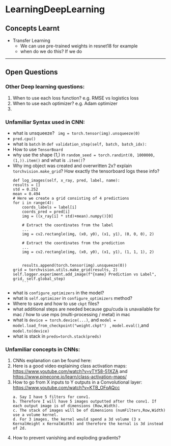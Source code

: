 # LearningDeepLearning

## Concepts Learnt
- Transfer Learning
    - We can use pre-trained weights in resnet18 for example
    - when do we do this? If we do 


___
## Open Questions
### Other Deep learning questions:
1. When to use each loss function? e.g. RMSE vs logistics loss
2. When to use each optimizer? e.g. Adam optimizer
3. 
### Unfamiliar Syntax used in CNN:
- what is unsqueeze? ` img = torch.tensor(img).unsqueeze(0)`
- `pred.cpu()`
- what is `batch` in `def validation_step(self, batch, batch_idx):`
- How to use `TensorBoard`
- why use the shape (1,) in `random_seed = torch.randint(0, 1000000, (1,)).item()` and what is `.item()`?
- Why img object was created and overwritten 2x? explain `torchvision.make_grid`?  How exactly the tensorboard logs these info?
    ```
    def log_images(self, x_ray, pred, label, name):
    results = []
    std = 0.252
    mean = 0.494
    # Here we create a grid consisting of 4 predictions
    for i in range(4):
        coords_labels = label[i]
        coords_pred = pred[i]
        img = ((x_ray[i] * std)+mean).numpy()[0]
        
        # Extract the coordinates from the label
        ...
        img = cv2.rectangle(img, (x0, y0), (x1, y1), (0, 0, 0), 2)
        
        # Extract the coordinates from the prediction           
        ...
        img = cv2.rectangle(img, (x0, y0), (x1, y1), (1, 1, 1), 2)
        
        
        results.append(torch.tensor(img).unsqueeze(0))
    grid = torchvision.utils.make_grid(results, 2)
    self.logger.experiment.add_image(f"{name} Prediction vs Label", grid, self.global_step)
        ```
- what is `configure_optimizers` in the model?
- what is `self.optimizer` in `configure_optimizers` method?
- Where to save and how to use `ckpt` files?
- what additional steps are needed because gpu/cuda is unavailable for mac / how to use mps (multi-processing / metal) in mac
- what is `device = torch.device(...)`, and `model = model.load_from_checkpoint("weight.ckpt") ` , `model.eval()`,and `model.to(device)`
- what is stack in `preds=torch.stack(preds)`
### Unfamiliar concepts in CNNs:
1. CNNs explanation can be found here: 
2. Here is a good video explaining class activation maps:
https://www.youtube.com/watch?v=vTY58-51XZA and 
https://www.pinecone.io/learn/class-activation-maps/ 
3. How to go from X inputs to Y outputs in a Convolutional layer:
https://www.youtube.com/watch?v=KTB_OFoAQcc
    ```
    a. Say I have 5 filters for conv1. 
    b. Therefore I will have 5 images outputted after the conv1. If each output image is of dimensions (Row,Width). 
    c. The stack of images will be of dimensions (numFilters,Row,Width)
    use a volume kernel. 
    d. For 3 images, the kernel would spend a 3d volume (3 x KernalHeight x KernalWidth) and therefore the kernal is 3d instead of 2d. 
    ```
4. How to prevent vanishing and exploding gradients?


